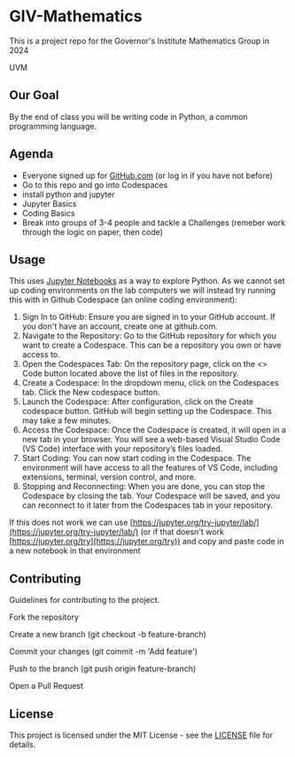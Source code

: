 # GIV-Mathematics
This is a project repo for the Governor's Institute Mathematics Group in 2024

UVM

## Our Goal
By the end of class you will be writing code in Python, a common programming language.


## Agenda
- Everyone signed up for [GitHub.com](https://github.com/) (or log in if you have not before)
- Go to this repo and go into Codespaces
- install python and jupyter
- Jupyter Basics
- Coding Basics
- Break into groups of 3-4 people and tackle a Challenges (remeber work through the logic on paper, then code)

## Usage

This uses [Jupyter Notebooks](https://jupyter.org/) as a way to explore Python. As we cannot set up coding environments on the lab computers we will instead try running this with in Github Codespace (an online coding environment):

1. Sign In to GitHub: Ensure you are signed in to your GitHub account. If you don't have an account, create one at github.com.
2. Navigate to the Repository: Go to the GitHub repository for which you want to create a Codespace. This can be a repository you own or have access to.
3. Open the Codespaces Tab: On the repository page, click on the <> Code button located above the list of files in the repository.
4. Create a Codespace: In the dropdown menu, click on the Codespaces tab. Click the New codespace button.
5. Launch the Codespace: After configuration, click on the Create codespace button. GitHub will begin setting up the Codespace. This may take a few minutes.
6. Access the Codespace: Once the Codespace is created, it will open in a new tab in your browser. You will see a web-based Visual Studio Code (VS Code) interface with your repository’s files loaded.
7. Start Coding: You can now start coding in the Codespace. The environment will have access to all the features of VS Code, including extensions, terminal, version control, and more.
8. Stopping and Reconnecting: When you are done, you can stop the Codespace by closing the tab. Your Codespace will be saved, and you can reconnect to it later from the Codespaces tab in your repository.

If this does not work we can use [https://jupyter.org/try-jupyter/lab/](https://jupyter.org/try-jupyter/lab/) (or if that doesn't work [https://jupyter.org/try](https://jupyter.org/try)) and copy and paste code in a new notebook in that environment

## Contributing
Guidelines for contributing to the project.

Fork the repository

Create a new branch (git checkout -b feature-branch)

Commit your changes (git commit -m 'Add feature')

Push to the branch (git push origin feature-branch)

Open a Pull Request

## License
This project is licensed under the MIT License - see the [LICENSE](LICENSE) file for details.

